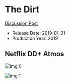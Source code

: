 # The Dirt

[Discussion Post](https://www.avsforum.com/threads/bass-eq-for-filtered-movies.2995212/post-57811576)

* Release Date: 2019-01-01
* Production Year: 2019

## Netflix DD+ Atmos

![img 0](https://i.imgur.com/4sxhSHI.jpg)

![img 1](https://i.imgur.com/cFoF3nn.png)

